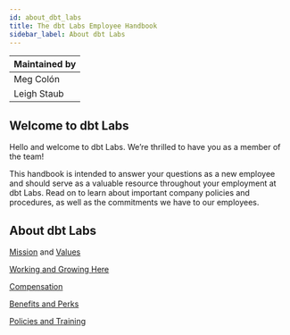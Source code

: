 ```yaml
---
id: about_dbt_labs
title: The dbt Labs Employee Handbook
sidebar_label: About dbt Labs
---
```


| Maintained by |
|---|
| Meg Colón |
| Leigh Staub |

## Welcome to dbt Labs
Hello and welcome to dbt Labs. We’re thrilled to have you as a member of the team!

This handbook is intended to answer your questions as a new employee and should serve as a valuable resource throughout your employment at dbt Labs. Read on to learn about important company policies and procedures, as well as the commitments we have to our employees.

## About dbt Labs
[Mission](mission.md) and [Values](values.md)

[Working and Growing Here](working_and_growing_here.md)

[Compensation](compensation.md)

[Benefits and Perks](benefits.md)

[Policies and Training](policies_and_training.md)
